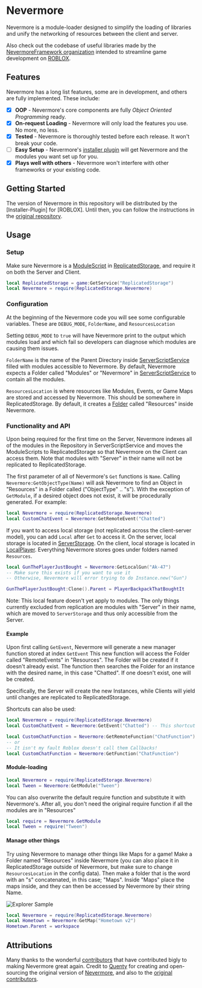 # Nevermore

Nevermore is a module-loader designed to simplify the loading of libraries and unify the networking of resources between the client and server.

Also check out the codebase of useful libraries made by the [NevermoreFramework organization](https://github.com/NevermoreFramework) intended to streamline game development on [ROBLOX](https://roblox.com).

## Features

Nevermore has a long list features, some are in development, and others are fully implemented. These include:

- [x] **OOP** - Nevermore's core components are fully *Object Oriented Programming* ready.
- [x] **On-request Loading** - Nevermore will only load the features you use. No more, no less.
- [x] **Tested** - Nevermore is thoroughly tested before each release. It won't break your code.
- [ ] **Easy Setup** - Nevermore's [installer plugin](https://github.com/NevermoreEngine/Installation-Plugin) will get Nevermore and the modules you want set up for you.
- [x] **Plays well with others** - Nevermore won't interfere with other frameworks or your existing code.

## Getting Started

The version of Nevermore in this repository will be distributed by the [Installer-Plugin] for [ROBLOX]. Until then, you can follow the instructions in the [original repository](https://github.com/Quenty/NevermoreEngine).

## Usage

### Setup
Make sure Nevermore is a [ModuleScript](http://wiki.roblox.com/index.php?title=API:Class/ModuleScript) in [ReplicatedStorage](http://wiki.roblox.com/index.php?title=API:Class/ReplicatedStorage), and require it on both the Server and Client.

```lua
local ReplicatedStorage = game:GetService("ReplicatedStorage")
local Nevermore = require(ReplicatedStorage.Nevermore)
```
### Configuration
At the beginning of the Nevermore code you will see some configurable variables. These are `DEBUG_MODE`, `FolderName`, and `ResourcesLocation`

Setting `DEBUG_MODE` to `true` will have Nevermore print to the output which modules load and which fail so developers can diagnose which modules are causing them issues.

`FolderName` is the name of the Parent Directory inside [ServerScriptService](http://wiki.roblox.com/index.php?title=API:Class/ServerScriptService) filled with modules accessible to Nevermore. By default, Nevermore expects a Folder called "Modules" or "Nevermore" in [ServerScriptService](http://wiki.roblox.com/index.php?title=API:Class/ServerScriptService) to contain all the modules.

`ResourcesLocation` is where resources like Modules, Events, or Game Maps are stored and accessed by Nevermore. This should be somewhere in ReplicatedStorage. By default, it creates a [Folder](http://wiki.roblox.com/index.php?title=API:Class/Folder) called "Resources" inside Nevermore.

### Functionality and API
Upon being required for the first time on the Server, Nevermore indexes all of the modules in the Repository in ServerScriptService and moves the ModuleScripts to ReplicatedStorage so that Nevermore on the Client can access them. Note that modules with "Server" in their name will not be replicated to ReplicatedStorage.

The first parameter of all of Nevermore's `Get` functions is `Name`. Calling `Nevermore:GetObjectType(Name)` will ask Nevermore to find an Object in "Resources" in a Folder called ("ObjectType" .. "s"). With the exception of `GetModule`, if a desired object does not exist, it will be procedurally generated. For example:

```lua
local Nevermore = require(ReplicatedStorage.Nevermore)
local CustomChatEvent = Nevermore:GetRemoteEvent("Chatted")
```

If you want to access local storage (not replicated across the client-server model), you can add `Local` after `Get` to access it. On the server, local storage is located in [ServerStorage](http://wiki.roblox.com/index.php?title=API:Class/ServerStorage). On the client, local storage is located in [LocalPlayer](http://wiki.roblox.com/index.php?title=API:Class/Players/LocalPlayer). Everything Nevermore stores goes under folders named `Resources`.

```lua
local GunThePlayerJustBought = Nevermore:GetLocalGun("Ak-47")
-- Make sure this exists if you want to use it
-- Otherwise, Nevermore will error trying to do Instance.new("Gun")

GunThePlayerJustBought:Clone().Parent = PlayerBackpackThatBoughtIt
```

Note: This local feature doesn't yet apply to modules. The only things currently excluded from replication are modules with "Server" in their name, which are moved to `ServerStorage` and thus only accessible from the Server.

#### Example

Upon first calling `GetEvent`, Nevermore will generate a new manager function stored at index `GetEvent`
This new function will access the Folder called "RemoteEvents" in "Resources". The Folder will be created if it doesn't already exist. The function then searches the Folder for an instance with the desired name, in this case "Chatted". If one doesn't exist, one will be created.

Specifically, the Server will create the new Instances, while Clients will yield until changes are replicated to ReplicatedStorage.

Shortcuts can also be used:
```lua
local Nevermore = require(ReplicatedStorage.Nevermore)
local CustomChatEvent = Nevermore:GetEvent("Chatted") -- This shortcut is in the Configuration of Nevermore

local CustomChatFunction = Nevermore:GetRemoteFunction("ChatFunction")
-- or
-- It isn't my fault Roblox doesn't call them Callbacks!
local CustomChatFunction = Nevermore:GetFunction("ChatFunction")
```

#### Module-loading
```lua
local Nevermore = require(ReplicatedStorage.Nevermore)
local Tween = Nevermore:GetModule("Tween")
```
You can also overwrite the default require function and substitute it with Nevermore's. After all, you don't need the original require function if all the modules are in "Resources"

```lua
local require = Nevermore.GetModule
local Tween = require("Tween")
```

#### Manage other things
Try using Nevermore to manage other things like Maps for a game! Make a Folder named "Resources" inside Nevermore (you can also place it in ReplicatedStorage outside of Nevermore, but make sure to change `ResourcesLocation` in the config data). Then make a folder that is the word with an "s" concatenated, in this case; "Maps". Inside "Maps" place the maps inside, and they can then be accessed by Nevermore by their string Name.


![Explorer Sample](http://image.prntscr.com/image/084280ba8b524e4eae4f183e41f5e496.png)

```lua
local Nevermore = require(ReplicatedStorage.Nevermore)
local Hometown = Nevermore:GetMap("Hometown v2")
Hometown.Parent = workspace
```

## Attributions

Many thanks to the wonderful [contributors](https://github.com/NevermoreEngine/Nevermore/graphs/contributors) that have contributed bigly to making Nevermore great again. Credit to [Quenty](http://github.com/Quenty) for creating and open-sourcing the original version of [Nevermore](https://github.com/Quenty/NevermoreEngine), and also to the [original contributors]( https://github.com/Quenty/NevermoreEngine/graphs/contributors).

